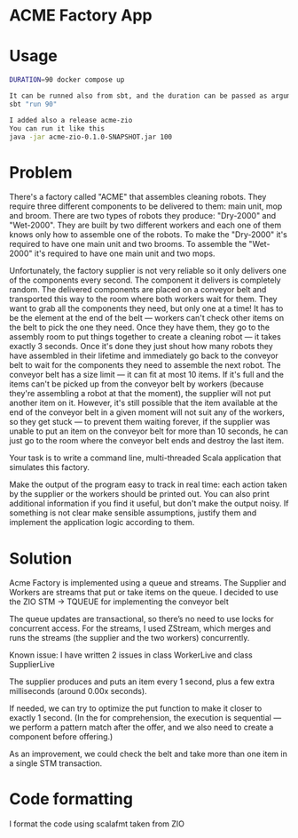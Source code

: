 # ACME Factory App

# Usage

```bash
DURATION=90 docker compose up

It can be runned also from sbt, and the duration can be passed as argument
sbt "run 90"

I added also a release acme-zio
You can run it like this
java -jar acme-zio-0.1.0-SNAPSHOT.jar 100
```

# Problem
There's a factory called "ACME" that assembles cleaning robots. They require three different components to be delivered to them: main unit, mop and broom. There are two types of robots they produce: "Dry-2000" and "Wet-2000". They are built by two different workers and each one of them knows only how to assemble one of the robots. To make the "Dry-2000" it's required to have one main unit and two brooms. To assemble the "Wet-2000" it's required to have one main unit and two mops.

Unfortunately, the factory supplier is not very reliable so it only delivers one of the components every second. The component it delivers is completely random. The delivered components are placed on a conveyor belt and transported this way to the room where both workers wait for them. They want to grab all the components they need, but only one at a time! It has to be the element at the end of the belt — workers can't check other items on the belt to pick the one they need. Once they have them, they go to the assembly room to put things together to create a cleaning robot — it takes exactly 3 seconds. Once it's done they just shout how many robots they have assembled in their lifetime and immediately go back to the conveyor belt to wait for the components they need to assemble the next robot. The conveyor belt has a size limit — it can fit at most 10 items. If it's full and the items can't be picked up from the conveyor belt by workers (because they're assembling a robot at that the moment), the supplier will not put another item on it. However, it's still possible that the item available at the end of the conveyor belt in a given moment will not suit any of the workers, so they get stuck — to prevent them waiting forever, if the supplier was unable to put an item on the conveyor belt for more than 10 seconds, he can just go to the room where the conveyor belt ends and destroy the last item.

Your task is to write a command line, multi-threaded Scala application that simulates this factory.

Make the output of the program easy to track in real time: each action taken by the supplier or the workers should be printed out. You can also print additional information if you find it useful, but don't make the output noisy. If something is not clear make sensible assumptions, justify them and implement the application logic according to them.

# Solution
Acme Factory is implemented using a queue and streams. The Supplier and Workers are streams that
put or take items on the queue. I decided to use the ZIO STM -> TQUEUE for implementing the conveyor belt

The queue updates are transactional, so there’s no need to use locks for concurrent access. 
For the streams, I used ZStream, which merges and runs the streams (the supplier and the two workers) concurrently.

Known issue: I have written 2 issues in class WorkerLive and class SupplierLive

The supplier produces and puts an item every 1 second, plus a few extra milliseconds (around 0.00x seconds).

If needed, we can try to optimize the put function to make it closer to exactly 1 second. 
(In the for comprehension, the execution is sequential — we perform a pattern match after the offer, 
and we also need to create a component before offering.)

As an improvement, we could check the belt and take more than one item in a single STM transaction.


# Code formatting
I format the code using scalafmt taken from ZIO